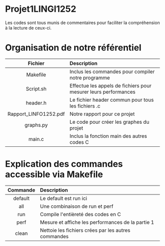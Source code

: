 # Projet1LINGI1252

Les codes sont tous munis de commentaires pour faciliter la compréhension à la lecture de ceux-ci.

# Organisation de notre référentiel
| Fichier | Description |
|  :---:  | :---         |
| Makefile | Inclus les commandes pour compiler notre programme |
| Script.sh | Effectue les appels de fichiers pour mesurer leurs performances |
| header.h | Le fichier header commun pour tous les fichiers .c |
| Rapport_LINFO1252.pdf | Notre rapport pour ce projet |
| graphs.py | Le code pour créer les graphes du projet |
| main.c | Inclus la fonction main des autres codes C  |

# Explication des commandes accessible via Makefile
| Commande | Description |
|   :---:  | :---         |
| default | Le default est run ici |
| all | Une combinaison de run et perf |
| run | Compile l'entièreté des codes en C |
| perf | Mesure et affiche les performances de la partie 1 |
| clean | Nettoie les fichiers crées par les autres commandes |
